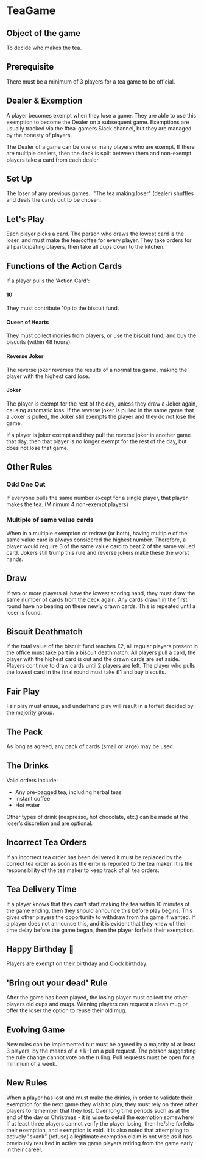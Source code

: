 # TeaGame

## Object of the game
To decide who makes the tea.

## Prerequisite
There must be a minimum of 3 players for a tea game to be official.

## Dealer & Exemption
A player becomes exempt when they lose a game. They are able to use this exemption to become the Dealer on a subsequent game. Exemptions are usually tracked via the #tea-gamers Slack channel, but they are managed by the honesty of players.

The Dealer of a game can be one or many players who are exempt. If there are multiple dealers, then the deck is split between them and non-exempt players take a card from each dealer.

## Set Up
The loser of any previous games.. "The tea making loser" (dealer) shuffles and deals the cards out to be chosen.

## Let's Play
Each player picks a card. The person who draws the lowest card is the loser, and must make the tea/coffee for every player. They take orders for all participating players, then take all cups down to the kitchen.

## Functions of the Action Cards
If a player pulls the 'Action Card':

#### 10
They must contribute 10p to the biscuit fund.

#### Queen of Hearts
They must collect monies from players, or use the biscuit fund, and buy the biscuits (within 48 hours).

#### Reverse Joker
The reverse joker reverses the results of a normal tea game, making the player with the highest card lose.

#### Joker
The player is exempt for the rest of the day, unless they draw a Joker again, causing automatic loss. If the reverse joker is pulled in the same game that a Joker is pulled, the Joker still exempts the player and they do not lose the game.

If a player is joker exempt and they pull the reverse joker in another game that day, then that player is no longer exempt for the rest of the day, but does not lose that game.

## Other Rules

### Odd One Out
If everyone pulls the same number except for a single player, that player makes the tea. (Minimum 4 non-exempt players)

### Multiple of same value cards
When in a multiple exemption or redraw (or both), having multiple of the same value card is always considered the highest number. Therefore, a player would require 3 of the same value card to beat 2 of the same valued card. Jokers still trump this rule and reverse jokers make these the worst hands.

## Draw
If two or more players all have the lowest scoring hand, they must draw the same number of cards from the deck again. Any cards drawn in the first round have no bearing on these newly drawn cards. This is repeated until a loser is found.

## Biscuit Deathmatch
If the total value of the biscuit fund reaches £2, all regular players present in the office must take part in a biscuit deathmatch. All players pull a card, the player with the highest card is out and the drawn cards are set aside. Players continue to draw cards until 2 players are left. The player who pulls the lowest card in the final round must take £1 and buy biscuits.

## Fair Play
Fair play must ensue, and underhand play will result in a forfeit decided by the majority group.

## The Pack
As long as agreed, any pack of cards (small or large) may be used.

## The Drinks
Valid orders include:
 * Any pre-bagged tea, including herbal teas
 * Instant coffee
 * Hot water

  Other types of drink (nespresso, hot chocolate, etc.) can be made at the loser’s discretion and are optional.

## Incorrect Tea Orders
If an incorrect tea order has been delivered it must be replaced by the correct tea order as soon as the error is reported to the tea maker. It is the responsibility of the tea maker to keep track of all tea orders.

## Tea Delivery Time
If a player knows that they can't start making the tea within 10 minutes of the game ending, then they should announce this before play begins. This gives other players the opportunity to withdraw from the game if wanted. If a player does not announce this, and it is evident that they knew of their time delay before the game began, then the player forfeits their exemption.

## Happy Birthday 🎂
Players are exempt on their birthday and Clock birthday. 

## 'Bring out your dead' Rule
After the game has been played, the losing player must collect the other players old cups and mugs.
Winning players can request a clean mug or offer the loser the option to reuse their old mug.

## Evolving Game
New rules can be implemented but must be agreed by a majority of at least 3 players, by the means of a +1/-1 on a pull request. The person suggesting the rule change cannot vote on the ruling. Pull requests must be open for a minimum of a week.

## New Rules
When a player has lost and must make the drinks, in order to validate their exemption for the next game they wish to play, they must rely on three other players to remember that they lost. Over long time periods such as at the end of the day or Christmas - it is wise to detail the exemption somewhere! If at least three players cannot verify the player losing, then he/she forfeits their exemption, and exemption is void.
It is also noted that attempting to actively "skank" (refuse) a legitimate exemption claim is not wise as it has previously resulted in active tea game players retiring from the game early in their career.
